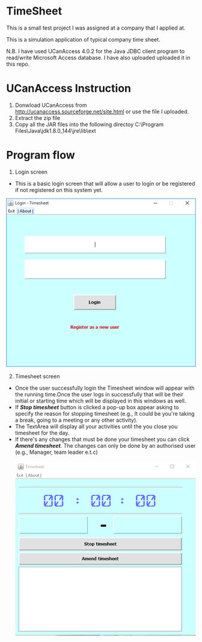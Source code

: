 # TimeSheet
This is a small test project I was assigned at a company that I applied at.

This is a simulation application of typical company time sheet.

N.B. I have used UCanAccess 4.0.2 for the Java JDBC client program to read/write Microsoft Access database.
I have also uploaded uploaded it in this repo.

UCanAccess Instruction
======================

1. Donwload UCanAccess from http://ucanaccess.sourceforge.net/site.html or use the file I uploaded.
2. Extract the zip file
3. Copy all the JAR files into the following directoy
   C:\Program Files\Java\jdk1.8.0_144\jre\lib\ext

Program flow
============

1. Login screen
- This is a basic login screen that will allow a user to login or be registered if not registered on this system yet.<br>
<img src="/images/login.PNG">	

2. Timesheet screen
- Once the user successfully login the Timesheet window will appear with the running time.Once the user logs in successfully that will be
  their initial or starting time which will be displayed in this windows as well.
- If <b><i>Stop timesheet</i></b> button is clicked a pop-up box appear asking to specify the reason for stopping timesheet (e.g., It could be
  you're taking a break, going to a meeting or any other activity).
- The TextArea will display all your activities until the you close you timesheet for the day.
- If there's any changes that must be done your timesheet you can click <b><i>Amend timesheet</i></b>. The changes can only be done by an
  authorised user (e.g., Manager, team leader e.t.c)<br>
  <img src="/images/timesheet.PNG">
